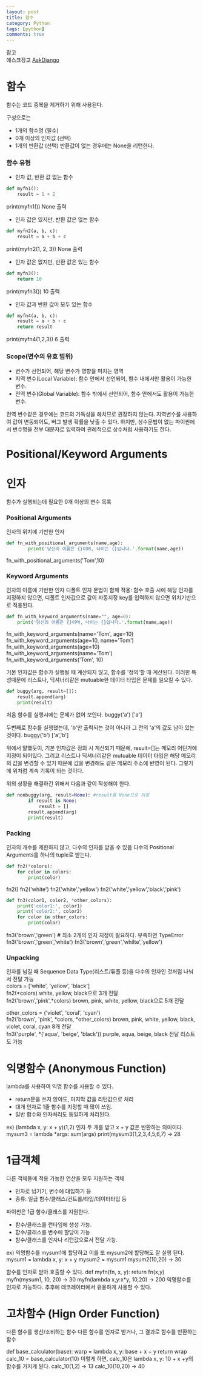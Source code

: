 ```yaml
---
layout: post
title: 함수
category: Python
tags: [python]
comments: true
---
```


참고  
애스크장고  [AskDjango](https://www.askcompany.kr/)

# 함수  
함수는 코드 중복을 제거하기 위해 사용된다.

구성으로는
- 1개의 함수명 (필수)
- 0개 이상의 인자값 (선택)
- 1개의 반환값 (선택) 반환값이 없는 경우에는 None을 리턴한다.

### 함수 유형
- 인자 값, 반환 값 없는 함수
```python
def myfn1():
    result = 1 + 2
```
print(myfn1())
None 출력

- 인자 값은 있지만, 반환 값은 없는 함수
```python
def myfn2(a, b, c):
    result = a + b + c
```
print(myfn2(1, 2, 3))
None 출력

- 인자 값은 없지만, 반환 값은 있는 함수
```python
def myfn3():
    return 10
```
print(myfn3())
10 출력

- 인자 값과 반환 값이 모두 있는 함수
```python
def myfn4(a, b, c):
    result = a + b + c
    return result
```
print(myfn4(1,2,3))
6 출력

### Scope(변수의 유효 범위)
- 변수가 선언되어, 해당 변수가 영향을 미치는 영역
- 지역 변수(Local Variable): 함수 안에서 선언되어, 함수 내에서만 활용이 가능한 변수.
- 전역 변수(Global Variable): 함수 밖에서 선언되어, 함수 안에서도 활용이 가능한 변수.

전역 변수같은 경우에는 코드의 가독성을 헤치므로 권장하지 않는다. 지역변수를 사용하여 값이 변동되어도, 버그 발생 확률을 낮출 수 있다.
하지만, 상수문법이 없는 파이썬에서 변수명을 전부 대문자로 입력하여 관례적으로 상수처럼 사용하기도 한다.

# Positional/Keyword Arguments


# 인자
함수가 실행되는데 필요한 0개 이상의 변수 목록

### Positional Arguments
인자의 위치에 기반한 인자
```python
def fn_with_positional_arguments(name,age):
        print('당신의 이름은 {}이며, 나이는 {}입니다.'.format(name,age))    
```
fn_with_positional_arguments('Tom',10)

### Keyword Arguments
인자의 이름에 기반한 인자
디폴트 인자 문법이 함께 적용: 함수 호출 시에 해당 인자를 지정하지 않으면, 디폴트 인자값으로 값이 자동지정
key를 입력하지 않으면 위치기반으로 적용된다.
```python
def fn_with_keyword_arguments(name="", age=0):
    print('당신의 이름은 {}이며, 나이는 {}입니다.'.format(name,age))             
```
fn_with_keyword_arguments(name='Tom', age=10)
fn_with_keyword_arguments(age=10, name='Tom')
fn_with_keyword_arguments(age=10)
fn_with_keyword_arguments(name='Tom')
fn_with_keyword_arguments('Tom', 10)

기본 인자값은 함수가 실행될 때 계산되지 않고, 함수를 '정의'할 때 계산된다. 이러한 특성때문에 리스트나, 딕셔너리같은 mutuable한 데이터 타입은
문제를 일으킬 수 있다.

```python
def buggy(arg, result=[]):
    result.append(arg)
    print(result)
```
처음 함수를 실행시에는 문제가 없어 보인다.
buggy('a')
['a']

두번째로 함수를 실행했는데, 'b'만 출력되는 것이 아니라 그 전의 'a'의 값도 남아 있는 것이다.
buggy('b')
['a','b']

위에서 말했듯이, 기본 인자값은 정의 시 계산되기 때문에, result=[]는 메모리 어딘가에 지정이 되어있다.
그리고 리스트나 딕셔너리같은 mutuable 데이터 타입은 해당 메모리의 값을 변경할 수 있기 때문에 값을 변경해도 같은 메모리 주소에 반영이 된다.
그렇기에 위처럼 계속 기록이 되는 것이다.

위의 상황을 해결하긴 위해서 다음과 같이 작성해야 한다.
```python
def nonbuggy(arg, result=None): #result를 None으로 지정
        if result is None:
            result = []
        result.append(arg)
        print(result)
```


### Packing
인자의 개수를 제한하지 않고, 다수의 인자를 받을 수 있음
다수의 Positional Arguments를 하나의 tuple로 받는다.
```python
def fn2(*colors):
    for color in colors:
        print(color)
```
fn2()
fn2('white')
fn2('white','yellow')
fn2('white','yellow','black','pink')

```python
def fn3(color1, color2, *other_colors):
    print('color1:', color1)
    print('color2:', color2)
    for color in other_colors:
        print(color)
```
fn3('brown','green') #  최소 2개의 인자 지정이 필요하다. 부족하면 TypeError 
fn3('brown','green','white')
fn3('brown','green','whilte','yellow')

### Unpacking
인자를 넘길 때 Sequence Data Type(리스트/튜플 등)을 다수의 인자인 것처럼 나눠서 전달 가능  
colors = ['white', 'yellow', 'black']  
fn2(\*colors) white, yellow, black으로 3개 전달  
fn2('brown','pink',\*colors) brown, pink, white, yellow, black으로 5개 전달  

other_colors = ('violet', 'coral', 'cyan')  
fn2('brown', 'pink', \*colors, \*other_colors) brown, pink, white, yellow, black, violet, coral, cyan 8개 전달  
fn3('purple', \*('aqua', 'beige', 'black')) purple, aqua, beige, black 전달 리스트도 가능  

# 익명함수 (Anonymous Function)
lambda를 사용하여 익명 함수를 사용할 수 있다.
- return문을 쓰지 않아도, 마지막 값을 리턴값으로 처리
- 대개 인자로 1줄 함수를 지정할 때 많이 쓰임.
- 일반 함수와 인자처리도 동일하게 처리된다.

ex)
(lambda x, y: x + y)(1,2) 인자 두 개를 받고 x + y 값은 반환하는 의미이다.
mysum3 = lambda *args: sum(args)
print(mysum3(1,2,3,4,5,6,7) -> 28

# 1급객체
다른 객체들에 적용 가능한 연산을 모두 지원하는 객체
- 인자로 넘기기, 변수에 대입하기 등
- 종류: 일급 함수/클래스/컨트롤/타입/데이터타입 등

파이썬은 1급 함수/클래스를 지원한다.
- 함수/클래스를 런타임에 생성 가능.
- 함수/클래스를 변수에 할당이 가능
- 함수/클래스를 인자나 리턴값으로서 전달 가능.

ex)
익명함수를 mysum1에 할당하고 이를 또 mysum2에 할당해도 잘 실행 된다.
mysum1 = lambda x, y: x + y
mysum2 = mysum1
mysum2(10,20) -> 30

함수를 인자로 받아 호출할 수 있다.
def myfn(fn, x, y):
    return fn(x,y)
myfn(mysum1, 10, 20) -> 30
myfn(lambda x,y:x*y, 10,20) -> 200 익명함수를 인자로 가능하다.
추후에 데코레이터에서 유용하게 사용할 수 있다.

# 고차함수 (Hign Order Function)
다른 함수를 생산/소비하는 함수
다른 함수를 인자로 받거나, 그 결과로 함수를 반환하는 함수

def base_calculator(base):
    warp = lambda x, y: base + x + y
    return wrap
calc_10 = base_calculator(10)
이렇게 하면, calc_10은 lambda x, y: 10 + x +y의 함수를 가지게 된다.
calc_10(1,2) -> 13
calc_10(10,20) -> 40
